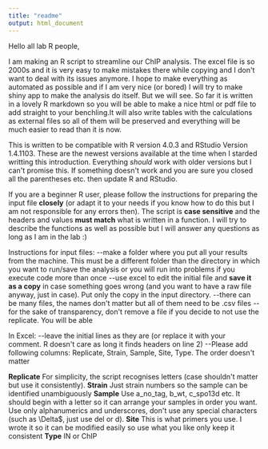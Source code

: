 ```yaml
---
title: "readme"
output: html_document
---
```


Hello all lab R people,

I am making an R script to streamline our ChIP analysis. The excel file is so 2000s and it is very easy to make mistakes there while copying and I don't want to deal with its issues anymore. I hope to make everything as automated as possible and if I am very nice (or bored) I will try to make shiny app to make the analysis do itself. But we will see. So far it is written in a lovely R markdown so you will be able to make a nice html or pdf file to add straight to your benchling.It will also write tables with the calculations as external files so all of them will be preserved and everything will be much easier to read than it is now.

This is written to be compatible with R version 4.0.3 and RStudio Version 1.4.1103. These are the newest versions available at the time when I starded writting this introduction. Everything *should* work with older versions but I can't promise this. If something doesn't work and you are sure you closed all the parentheses etc. then update R and RStudio. 

If you are a beginner R user, please follow the instructions for preparing the input file **closely** (or adapt it to your needs if you know how to do this but I am not responsible for any errors then). The script is **case sensitive** and the headers and values **must match** what is written in a function. I will try to describe the functions as well as possible but I will answer any questions as long as I am in the lab :) 

Instructions for input files:
--make a folder where you put all your results from the machine. This must be a different folder than the directory in which you want to run/save the analysis or you will run into problems if you execute code more than once
--use excel to edit the initial file and **save it as a copy** in case something goes wrong (and you want to have a raw file anyway, just in case). Put only the copy in the input directory.
--there can be many files, the names don't matter but all of them need to be .csv files
--for the sake of transparency, don't remove a file if you decide to not use the replicate. You will be able 

In Excel:
--leave the initial lines as they are (or replace it with your comment. R doesn't care as long it finds headers on line 2)
--Please add following columns: Replicate, Strain, Sample, Site, Type. The order doesn't matter

**Replicate** For simplicity, the script recognises letters (case shouldn't matter but use it consistently).
**Strain** Just strain numbers so the sample can be identified unambiguously
**Sample** Use a_no_tag, b_wt, c_spo13d etc. It should begin with a letter so it can arrange your samples in order you want. Use only alphanumerics and underscores, don't use any special characters (such as \Delta$, just use del or d).
**Site** This is what primers you use. I wrote it so it can be modified easily so use what you like only keep it consistent
**Type** IN or ChIP 